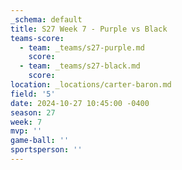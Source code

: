 ```yaml
---
_schema: default
title: S27 Week 7 - Purple vs Black
teams-score:
  - team: _teams/s27-purple.md
    score:
  - team: _teams/s27-black.md
    score:
location: _locations/carter-baron.md
field: '5'
date: 2024-10-27 10:45:00 -0400
season: 27
week: 7
mvp: ''
game-ball: ''
sportsperson: ''
---
```

